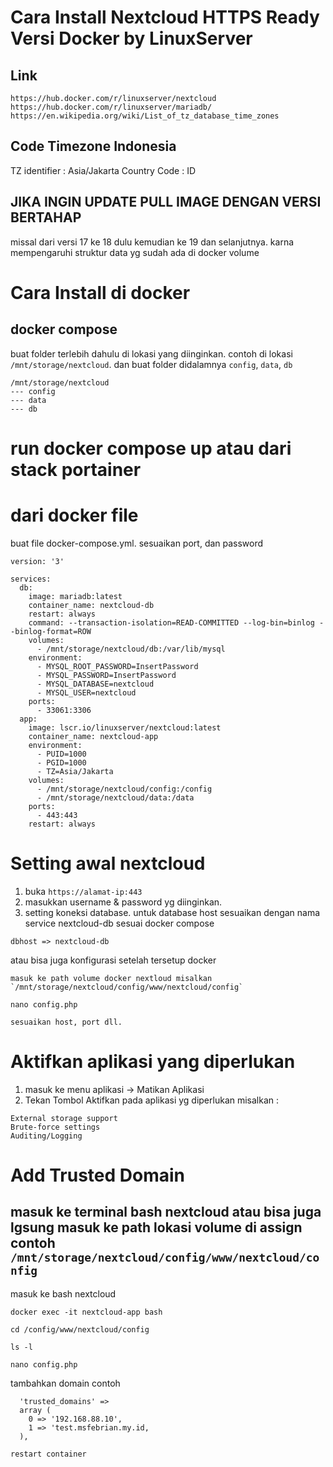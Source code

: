 # Cara Install Nextcloud HTTPS Ready Versi Docker by LinuxServer
## Link
```
https://hub.docker.com/r/linuxserver/nextcloud
https://hub.docker.com/r/linuxserver/mariadb/
https://en.wikipedia.org/wiki/List_of_tz_database_time_zones
```

## Code Timezone Indonesia
TZ identifier : Asia/Jakarta
Country Code : ID


## JIKA INGIN UPDATE PULL IMAGE DENGAN VERSI BERTAHAP
missal dari versi 17 ke 18 dulu kemudian ke 19 dan selanjutnya.
karna mempengaruhi struktur data yg sudah ada di docker volume

# Cara Install di docker
## docker compose
buat folder terlebih dahulu di lokasi yang diinginkan. contoh di lokasi `/mnt/storage/nextcloud`.
dan buat folder didalamnya `config`, `data`, `db`
```
/mnt/storage/nextcloud
--- config
--- data
--- db
```

# run docker compose up atau dari stack portainer
# dari docker file
buat file docker-compose.yml. sesuaikan port, dan password
```
version: '3'

services:
  db:
    image: mariadb:latest
    container_name: nextcloud-db
    restart: always
    command: --transaction-isolation=READ-COMMITTED --log-bin=binlog --binlog-format=ROW
    volumes:
      - /mnt/storage/nextcloud/db:/var/lib/mysql
    environment:
      - MYSQL_ROOT_PASSWORD=InsertPassword
      - MYSQL_PASSWORD=InsertPassword
      - MYSQL_DATABASE=nextcloud
      - MYSQL_USER=nextcloud
    ports:
      - 33061:3306 
  app:
    image: lscr.io/linuxserver/nextcloud:latest
    container_name: nextcloud-app
    environment:
      - PUID=1000
      - PGID=1000
      - TZ=Asia/Jakarta
    volumes:
      - /mnt/storage/nextcloud/config:/config
      - /mnt/storage/nextcloud/data:/data
    ports:
      - 443:443
    restart: always

```

# Setting awal nextcloud
1. buka `https://alamat-ip:443` 
2. masukkan username & password yg diinginkan.
3. setting koneksi database.
untuk  database host sesuaikan dengan nama service nextcloud-db sesuai docker compose
```
dbhost => nextcloud-db
```
atau bisa juga konfigurasi setelah tersetup docker
```
masuk ke path volume docker nextloud misalkan `/mnt/storage/nextcloud/config/www/nextcloud/config`
```
```
nano config.php
```
```
sesuaikan host, port dll.
```

# Aktifkan aplikasi yang diperlukan
1. masuk ke menu aplikasi -> Matikan Aplikasi
2. Tekan Tombol Aktifkan pada aplikasi yg diperlukan misalkan :
```
External storage support
Brute-force settings
Auditing/Logging
```

# Add Trusted Domain
## masuk ke terminal bash nextcloud atau bisa juga lgsung masuk ke path lokasi volume di assign contoh `/mnt/storage/nextcloud/config/www/nextcloud/config`
masuk ke bash nextcloud
```
docker exec -it nextcloud-app bash 
```
```
cd /config/www/nextcloud/config
```
```
ls -l
```
```
nano config.php
```
tambahkan domain contoh
```
  'trusted_domains' =>
  array (
    0 => '192.168.88.10',
    1 => 'test.msfebrian.my.id,
  ),
```
```
restart container
```
